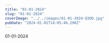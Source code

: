 ```yaml
---
title: "01-01-2024"
slug: "01-01-2024"
coverImage: "../../images/01-01-2024-Q3OD.jpg"
pubDate: "2024-01-01T14:05:40.298Z"
---
```


01-01-2024
